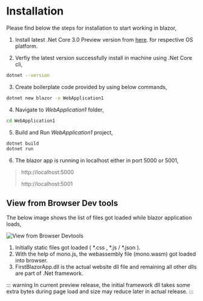 # Installation
Please find below the steps for installation to start working in blazor,

1. Install latest .Net Core 3.0 Preview version from [here](https://dotnet.microsoft.com/download/dotnet-core/3.0). for respective OS platform.

2. Verfiy the latest version successfully install in machine using .Net Core cli,
```bash
dotnet --version
```
3. Create boilerplate code provided by using below commands,
```bash
dotnet new blazor -o WebApplication1
```
4. Navigate to _WebApplication1_ folder,
```bash
cd WebApplication1
```
5. Build and Run _WebApplication1_ project,
```bash
dotnet build
dotnet run
```
6. The blazor app is running in localhost either in port 5000 or 5001,
> http://localhost:5000
>
> http://localhost:5001

## View from Browser Dev tools

The below image shows the list of files got loaded while blazor application loads, 

![View from Browser Devtools](/devtools.png)

1. Initially static files got loaded ( *.css , *.js / *.json ).
2. With the help of mono.js, the webassembly file (mono.wasm) got loaded into browser.
3. FirstBlazorApp.dll is the actual website dll file and remaining all other dlls are part of .Net framework.

::: warning 
In current preview release, the initial framework dll takes some extra bytes during page load and size may reduce later in actual release.
:::